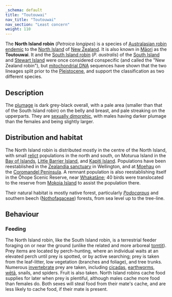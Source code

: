 ```yaml
---
_schema: default
title: "Toutouwai"
nav_title: "Toutouwai"
nav_section: "Least concern"
weight: 110
---
```

                                   



 

The **North Island robin** (_Petroica longipes_) is a species of [Australasian robin](https://en.wikipedia.org/wiki/Petroicidae) [endemic](https://en.wikipedia.org/wiki/Endemism) to the [North Island](https://en.wikipedia.org/wiki/North_Island) of [New Zealand](https://en.wikipedia.org/wiki/New_Zealand). It is also known in [Māori](https://en.wikipedia.org/wiki/M%C4%81ori_language) as the **Toutouwai**. It and the [South Island robin](https://en.wikipedia.org/wiki/South_Island_robin) (_P. australis_) of the [South Island](https://en.wikipedia.org/wiki/South_Island) and [Stewart Island](https://en.wikipedia.org/wiki/Stewart_Island) were once considered conspecific (and called the "New Zealand robin"), but [mitochondrial DNA](https://en.wikipedia.org/wiki/Mitochondrial_DNA) sequences have shown that the two lineages split prior to the [Pleistocene](https://en.wikipedia.org/wiki/Pleistocene), and support the classification as two different species.

Description
---------------

The [plumage](https://en.wikipedia.org/wiki/Plumage) is dark grey-black overall, with a pale area (smaller than that of the South Island robin) on the belly and breast, and pale streaking on the upperparts. They are [sexually dimorphic](https://en.wikipedia.org/wiki/Sexual_dimorphism), with males having darker plumage than the females and being slightly larger.

Distribution and habitat
----------------------------

The North Island robin is distributed mostly in the centre of the North Island, with small [relict](https://en.wikipedia.org/wiki/Relict) populations in the north and south, on Moturua Island in the [Bay of Islands](https://en.wikipedia.org/wiki/Bay_of_Islands), [Little Barrier Island](https://en.wikipedia.org/wiki/Little_Barrier_Island), and [Kapiti Island](https://en.wikipedia.org/wiki/Kapiti_Island). Populations have been reestablished in the [Zealandia sanctuary](https://en.wikipedia.org/wiki/Zealandia_(wildlife_sanctuary)) in Wellington, and at [Moehau](https://en.wikipedia.org/wiki/Moehau) on the [Coromandel Peninsula](https://en.wikipedia.org/wiki/Coromandel_Peninsula). A remnant population is also reestablishing itself in the Ōhope Scenic Reserve, near [Whakatāne](https://en.wikipedia.org/wiki/Whakat%C4%81ne); 40 birds were translocated to the reserve from [Mokoia Island](https://en.wikipedia.org/wiki/Mokoia_Island) to assist the population there.

Their natural habitat is mostly native forest, particularly _[Podocarpus](https://en.wikipedia.org/wiki/Podocarpus)_ and southern beech ([Nothofagaceae](https://en.wikipedia.org/wiki/Nothofagaceae)) forests, from sea level up to the tree-line.

Behaviour
-------------

### Feeding

The North Island robin, like the South Island robin, is a terrestrial feeder foraging on or near the ground (unlike the related and more arboreal [tomtit](https://en.wikipedia.org/wiki/Tomtit)). Prey items are located by perch-hunting, where an individual waits at an elevated perch until prey is spotted, or by active searching; prey is taken from the leaf-litter, low vegetation (branches and foliage), and tree trunks. Numerous [invertebrate](https://en.wikipedia.org/wiki/Invertebrate) prey are taken, including [cicadas](https://en.wikipedia.org/wiki/Cicada), [earthworms](https://en.wikipedia.org/wiki/Earthworm), [wētā](https://en.wikipedia.org/wiki/W%C4%93t%C4%81), snails, and spiders. Fruit is also taken. North Island robins cache food supplies for later when prey is plentiful, although males cache more food than females do. Both sexes will steal food from their mate's cache, and are less likely to cache food, if their mate is present.

